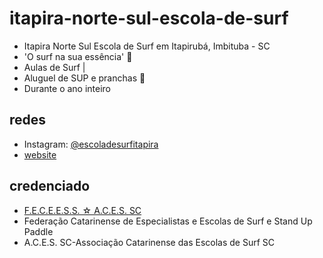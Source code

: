 # itapira-norte-sul-escola-de-surf

  - Itapira Norte Sul Escola de Surf em Itapirubá, Imbituba - SC 
  - 'O surf na sua essência' 🌊
  - Aulas de Surf | 
  - Aluguel de SUP e pranchas 🌊
  - Durante o ano inteiro

## redes

  - Instagram: [@escoladesurfitapira](https://www.instagram.com/escoladesurfitapira/)
  - [website](http://feceess.escolasdesurf.org.br/itapiranortesul/)
  
## credenciado

  - [F.E.C.E.E.S.S. ☆ A.C.E.S. SC](http://escolasdesurf.org.br/)
  - Federação Catarinense de Especialistas e Escolas de Surf e Stand Up Paddle
  - A.C.E.S. SC-Associação Catarinense das Escolas de Surf SC 
